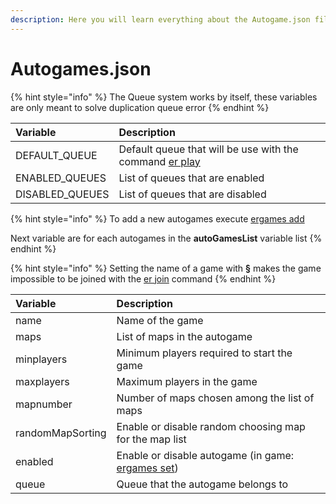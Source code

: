 ```yaml
---
description: Here you will learn everything about the Autogame.json file
---
```


# Autogames.json

{% hint style="info" %}
The Queue system works by itself, these variables are only meant to solve duplication queue error
{% endhint %}

| Variable | Description |
| :--- | :--- |
| DEFAULT\_QUEUE | Default queue that will be use with the command [er play](https://chooseit.gitbook.io/elytraracing/commands/command-er#play) |
| ENABLED\_QUEUES | List of queues that are enabled |
| DISABLED\_QUEUES | List of queues that are disabled |

{% hint style="info" %}
To add a new autogames execute [ergames add](https://chooseit.gitbook.io/elytraracing/commands/command-ergames#add)

Next variable are for each autogames in the **autoGamesList** variable list
{% endhint %}

{% hint style="info" %}
Setting the name of a game with **§** makes the game impossible to be joined with the [er join](https://chooseit.gitbook.io/elytraracing/commands/command-er#join) command
{% endhint %}

| Variable | Description |
| :--- | :--- |
| name | Name of the game |
| maps | List of maps in the autogame |
| minplayers | Minimum players required to start the game |
| maxplayers | Maximum players in the game |
| mapnumber | Number of maps chosen among the list of maps |
| randomMapSorting | Enable or disable random choosing map for the map list |
| enabled | Enable or disable autogame \(in game: [ergames set](https://chooseit.gitbook.io/elytraracing/commands/command-ergames#set)\) |
| queue | Queue that the autogame belongs to  |

